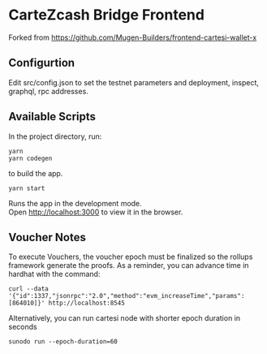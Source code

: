 # CarteZcash Bridge Frontend

Forked from https://github.com/Mugen-Builders/frontend-cartesi-wallet-x

## Configurtion

Edit src/config.json to set the testnet parameters and deployment, inspect, graphql, rpc addresses.

## Available Scripts

In the project directory, run:

```shell
yarn
yarn codegen
```

to build the app.

```shell
yarn start
```

Runs the app in the development mode.\
Open [http://localhost:3000](http://localhost:3000) to view it in the browser.

## Voucher Notes

To execute Vouchers, the voucher epoch must be finalized so the rollups framework generate the proofs.
As a reminder, you can advance time in hardhat with the command:

```shell
curl --data '{"id":1337,"jsonrpc":"2.0","method":"evm_increaseTime","params":[864010]}' http://localhost:8545
```
Alternatively, you can run cartesi node with shorter epoch duration in seconds
```
sunodo run --epoch-duration=60
```
